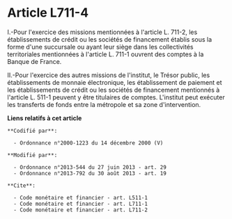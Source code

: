 # Article L711-4

I.-Pour l'exercice des missions mentionnées à l'article L. 711-2, les établissements de crédit ou les sociétés de financement
établis sous la forme d'une succursale ou ayant leur siège dans les collectivités territoriales mentionnées à l'article L.
711-1 ouvrent des comptes à la Banque de France. 

II.-Pour l'exercice des autres missions de l'institut, le Trésor public, les établissements de monnaie électronique, les
établissement de paiement et les établissements de crédit ou les sociétés de financement mentionnés à l'article L. 511-1
peuvent y être titulaires de comptes. L'institut peut exécuter les transferts de fonds entre la métropole et sa zone
d'intervention.

**Liens relatifs à cet article**

	**Codifié par**:

	  - Ordonnance n°2000-1223 du 14 décembre 2000 (V)

	**Modifié par**:

	  - Ordonnance n°2013-544 du 27 juin 2013 - art. 29
	  - Ordonnance n°2013-792 du 30 août 2013 - art. 19

	**Cite**:

	  - Code monétaire et financier - art. L511-1
	  - Code monétaire et financier - art. L711-1
	  - Code monétaire et financier - art. L711-2

